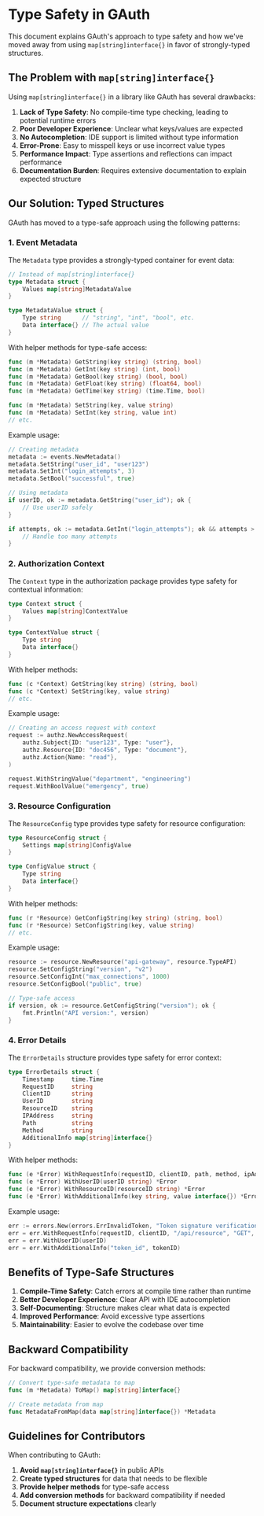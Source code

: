 # Type Safety in GAuth

This document explains GAuth's approach to type safety and how we've moved away from using `map[string]interface{}` in favor of strongly-typed structures.

## The Problem with `map[string]interface{}`

Using `map[string]interface{}` in a library like GAuth has several drawbacks:

1. **Lack of Type Safety**: No compile-time type checking, leading to potential runtime errors
2. **Poor Developer Experience**: Unclear what keys/values are expected
3. **No Autocompletion**: IDE support is limited without type information
4. **Error-Prone**: Easy to misspell keys or use incorrect value types
5. **Performance Impact**: Type assertions and reflections can impact performance
6. **Documentation Burden**: Requires extensive documentation to explain expected structure

## Our Solution: Typed Structures

GAuth has moved to a type-safe approach using the following patterns:

### 1. Event Metadata

The `Metadata` type provides a strongly-typed container for event data:

```go
// Instead of map[string]interface{}
type Metadata struct {
    Values map[string]MetadataValue
}

type MetadataValue struct {
    Type string      // "string", "int", "bool", etc.
    Data interface{} // The actual value
}
```

With helper methods for type-safe access:

```go
func (m *Metadata) GetString(key string) (string, bool)
func (m *Metadata) GetInt(key string) (int, bool)
func (m *Metadata) GetBool(key string) (bool, bool)
func (m *Metadata) GetFloat(key string) (float64, bool)
func (m *Metadata) GetTime(key string) (time.Time, bool)

func (m *Metadata) SetString(key, value string)
func (m *Metadata) SetInt(key string, value int)
// etc.
```

Example usage:

```go
// Creating metadata
metadata := events.NewMetadata()
metadata.SetString("user_id", "user123")
metadata.SetInt("login_attempts", 3)
metadata.SetBool("successful", true)

// Using metadata
if userID, ok := metadata.GetString("user_id"); ok {
    // Use userID safely
}

if attempts, ok := metadata.GetInt("login_attempts"); ok && attempts > 5 {
    // Handle too many attempts
}
```

### 2. Authorization Context

The `Context` type in the authorization package provides type safety for contextual information:

```go
type Context struct {
    Values map[string]ContextValue
}

type ContextValue struct {
    Type string
    Data interface{}
}
```

With helper methods:

```go
func (c *Context) GetString(key string) (string, bool)
func (c *Context) SetString(key, value string)
// etc.
```

Example usage:

```go
// Creating an access request with context
request := authz.NewAccessRequest(
    authz.Subject{ID: "user123", Type: "user"},
    authz.Resource{ID: "doc456", Type: "document"},
    authz.Action{Name: "read"},
)

request.WithStringValue("department", "engineering")
request.WithBoolValue("emergency", true)
```

### 3. Resource Configuration

The `ResourceConfig` type provides type safety for resource configuration:

```go
type ResourceConfig struct {
    Settings map[string]ConfigValue
}

type ConfigValue struct {
    Type string
    Data interface{}
}
```

With helper methods:

```go
func (r *Resource) GetConfigString(key string) (string, bool)
func (r *Resource) SetConfigString(key, value string)
// etc.
```

Example usage:

```go
resource := resource.NewResource("api-gateway", resource.TypeAPI)
resource.SetConfigString("version", "v2")
resource.SetConfigInt("max_connections", 1000)
resource.SetConfigBool("public", true)

// Type-safe access
if version, ok := resource.GetConfigString("version"); ok {
    fmt.Println("API version:", version)
}
```

### 4. Error Details

The `ErrorDetails` structure provides type safety for error context:

```go
type ErrorDetails struct {
    Timestamp     time.Time
    RequestID     string
    ClientID      string
    UserID        string
    ResourceID    string
    IPAddress     string
    Path          string
    Method        string
    AdditionalInfo map[string]interface{}
}
```

With helper methods:

```go
func (e *Error) WithRequestInfo(requestID, clientID, path, method, ipAddress string) *Error
func (e *Error) WithUserID(userID string) *Error
func (e *Error) WithResourceID(resourceID string) *Error
func (e *Error) WithAdditionalInfo(key string, value interface{}) *Error
```

Example usage:

```go
err := errors.New(errors.ErrInvalidToken, "Token signature verification failed")
err = err.WithRequestInfo(requestID, clientID, "/api/resource", "GET", ipAddress)
err = err.WithUserID(userID)
err = err.WithAdditionalInfo("token_id", tokenID)
```

## Benefits of Type-Safe Structures

1. **Compile-Time Safety**: Catch errors at compile time rather than runtime
2. **Better Developer Experience**: Clear API with IDE autocompletion
3. **Self-Documenting**: Structure makes clear what data is expected
4. **Improved Performance**: Avoid excessive type assertions
5. **Maintainability**: Easier to evolve the codebase over time

## Backward Compatibility

For backward compatibility, we provide conversion methods:

```go
// Convert type-safe metadata to map
func (m *Metadata) ToMap() map[string]interface{}

// Create metadata from map
func MetadataFromMap(data map[string]interface{}) *Metadata
```

## Guidelines for Contributors

When contributing to GAuth:

1. **Avoid `map[string]interface{}`** in public APIs
2. **Create typed structures** for data that needs to be flexible
3. **Provide helper methods** for type-safe access
4. **Add conversion methods** for backward compatibility if needed
5. **Document structure expectations** clearly